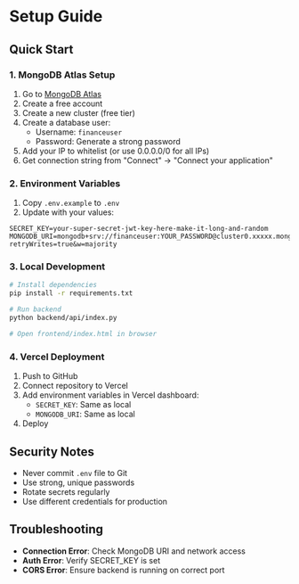 # Setup Guide

## Quick Start

### 1. MongoDB Atlas Setup
1. Go to [MongoDB Atlas](https://www.mongodb.com/atlas)
2. Create a free account
3. Create a new cluster (free tier)
4. Create a database user:
   - Username: `financeuser`
   - Password: Generate a strong password
5. Add your IP to whitelist (or use 0.0.0.0/0 for all IPs)
6. Get connection string from "Connect" → "Connect your application"

### 2. Environment Variables
1. Copy `.env.example` to `.env`
2. Update with your values:
```env
SECRET_KEY=your-super-secret-jwt-key-here-make-it-long-and-random
MONGODB_URI=mongodb+srv://financeuser:YOUR_PASSWORD@cluster0.xxxxx.mongodb.net/finance?retryWrites=true&w=majority
```

### 3. Local Development
```bash
# Install dependencies
pip install -r requirements.txt

# Run backend
python backend/api/index.py

# Open frontend/index.html in browser
```

### 4. Vercel Deployment
1. Push to GitHub
2. Connect repository to Vercel
3. Add environment variables in Vercel dashboard:
   - `SECRET_KEY`: Same as local
   - `MONGODB_URI`: Same as local
4. Deploy

## Security Notes
- Never commit `.env` file to Git
- Use strong, unique passwords
- Rotate secrets regularly
- Use different credentials for production

## Troubleshooting
- **Connection Error**: Check MongoDB URI and network access
- **Auth Error**: Verify SECRET_KEY is set
- **CORS Error**: Ensure backend is running on correct port
